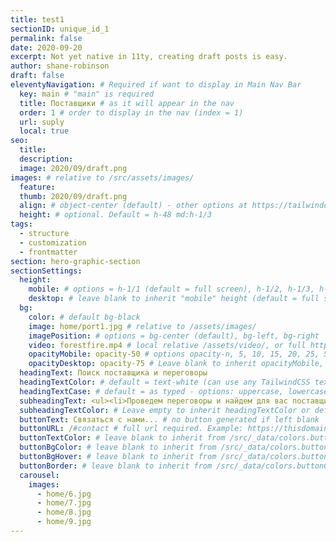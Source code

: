 ```yaml
---
title: test1
sectionID: unique_id_1
permalink: false
date: 2020-09-20
excerpt: Not yet native in 11ty, creating draft posts is easy.
author: shane-robinson
draft: false
eleventyNavigation: # Required if want to display in Main Nav Bar
  key: main # "main" is required
  title: Поставщики # as it will appear in the nav
  order: 1 # order to display in the nav (index = 1)
  url: suply
  local: true  
seo:
  title:
  description:
  image: 2020/09/draft.png
images: # relative to /src/assets/images/
  feature:
  thumb: 2020/09/draft.png
  align: # object-center (default) - other options at https://tailwindcss.com/docs/object-position
  height: # optional. Default = h-48 md:h-1/3
tags:
  - structure
  - customization
  - frontmatter
section: hero-graphic-section
sectionSettings:
  height:
    mobile: # options = h-1/1 (default = full screen), h-1/2, h-1/3, h-3/4, h-9/10, h-48 (12rem, 192px), h-56 (14rem, 224px), h-64 (16rem, 256px)
    desktop: # leave blank to inherit "mobile" height (default = full screen)
  bg:
    color: # default bg-black
    image: home/port1.jpg # relative to /assets/images/
    imagePosition: # options = bg-center (default), bg-left, bg-right
    video: forestfire.mp4 # local relative /assets/video/, or full https://... if remote?
    opacityMobile: opacity-50 # options opacity-n, 5, 10, 15, 20, 25, 50, 75, 100 (default)
    opacityDesktop: opacity-75 # Leave blank to inherit opacityMobile, use same options as opacityMobile
  headingText: Поиск поставщика и переговоры
  headingTextColor: # default = text-white (can use any TailwindCSS text-[color]-[xxx])
  headingTextCase: # default = as typed - options: uppercase, lowercase, capitalize
  subheadingText: <ul><li>Проведем переговоры и найдем для вас поставщика.</li> <li>Заключим сделку на Alibaba через Ваш аккаунт.</li></ul>
  subheadingTextColor: # Leave empty to inherit headingTextColor or default (text-white) or use any text-[color]-[xxx]
  buttonText: Связаться с нами... # no button generated if left blank
  buttonURL: /#contact # full url required. Example: https://thisdomain.com/somepage/
  buttonTextColor: # leave blank to inherit from /src/_data/colors.buttonCustom or buttonDefault
  buttonBgColor: # leave blank to inherit from /src/_data/colors.buttonCustom.bg or buttonDefault.bg
  buttonBgHover: # leave blank to inherit from /src/_data/colors.buttonCustom.bgHover or buttonDefault.bgHover
  buttonBorder: # leave blank to inherit from /src/_data/colors.buttonCustom.border or buttonDefault.border
  carousel:
    images:
      - home/6.jpg
      - home/7.jpg
      - home/8.jpg
      - home/9.jpg
---
```


